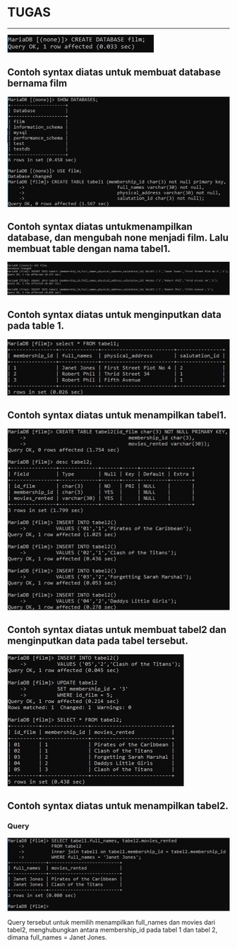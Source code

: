 # TUGAS

-----
![Gambar 1](T11.jpg)

Contoh syntax diatas untuk membuat database bernama film
---
![Gambar 2](T12.jpg)

Contoh syntax diatas untukmenampilkan database, dan mengubah none menjadi film. Lalu membuat table dengan nama tabel1.
---
![Gambar 3](T13.jpg)

Contoh syntax diatas untuk menginputkan data pada table 1.
---
![Gambar 4](T14.jpg)

Contoh syntax diatas untuk menampilkan tabel1.
---
![Gambar 5](T15.jpg)

Contoh syntax diatas untuk membuat tabel2 dan menginputkan data pada tabel tersebut.
---
![Gambar 6](T16.jpg)

Contoh syntax diatas untuk menampilkan tabel2.
---

### Query

![Gambar 8](T18.jpg)

Query tersebut untuk memilih menampilkan full_names dan movies dari tabel2, menghubungkan antara membership_id pada tabel 1 dan tabel 2, dimana full_names = Janet Jones.
